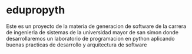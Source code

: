 # edupropyth
Este es un proyecto de la materia de generacion de software de la carrera de ingenieria de sistemas de la universidad mayor de san simon donde desarrollaremos un laboratorio de programacion en python aplicando buenas practicas de desarrollo y arquitectura de software
